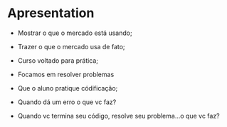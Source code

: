 # Apresentation

- Mostrar o que o mercado está usando;
- Trazer o que o mercado usa de fato;


- Curso voltado para prática;
- Focamos em resolver problemas
- Que o aluno pratique códificação;

- Quando dá um erro o que vc faz?
- Quando vc termina seu código, resolve seu problema...o que vc faz?